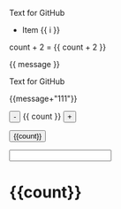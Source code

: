 <!--没有内容是不行滴-->

<div>

<!-- Hide in docsify, show elsewhere (e.g. GitHub) -->
<p v-if="false">Text for GitHub</p>

<!-- Sequenced content (i.e. loop)-->
<ul>
  <li v-for="i in count">Item {{ i }}</li>
</ul>

<!-- JavaScript expressions -->
<p>count + 2 = {{ count + 2 }}</p>

<!-- 在docsify中显示消息，在其他地方显示 "{{ message }}"（例如GitHub） -->
{{ message }}

<!-- 在docsify中显示消息，在其他地方隐藏（例如GitHub） -->
<p v-text="message"></p>

<!-- 在docsify中显示消息，在其他地方显示 text（例如GitHub） -->
<p v-text="message">Text for GitHub</p>

<p> {{message+"111"}}</p>
</div>

<p>
  <button @click="count -= 1">-</button>
  {{ count }}
  <button @click="count += 1">+</button>
</p>

<p><button @click="count += 1"> {{count}} </button></p>

<p><input v-model="message" /></p>

[//]: # (不生效的标签用p标签包含会重新生效)


# {{count}}


<script>

</script>